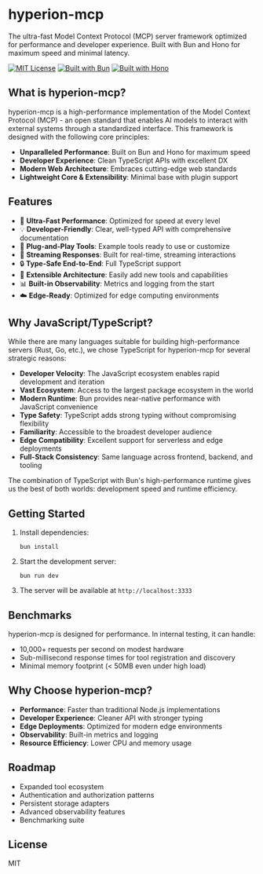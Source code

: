 # hyperion-mcp

The ultra-fast Model Context Protocol (MCP) server framework optimized for performance and developer experience. Built with Bun and Hono for maximum speed and minimal latency.

[![MIT License](https://img.shields.io/badge/License-MIT-blue.svg)](LICENSE)
[![Built with Bun](https://img.shields.io/badge/Built%20with-Bun-black)](https://bun.sh/)
[![Built with Hono](https://img.shields.io/badge/Built%20with-Hono-blue)](https://hono.dev/)

## What is hyperion-mcp?

hyperion-mcp is a high-performance implementation of the Model Context Protocol (MCP) - an open standard that enables AI models to interact with external systems through a standardized interface. This framework is designed with the following core principles:

- **Unparalleled Performance**: Built on Bun and Hono for maximum speed
- **Developer Experience**: Clean TypeScript APIs with excellent DX
- **Modern Web Architecture**: Embraces cutting-edge web standards
- **Lightweight Core & Extensibility**: Minimal base with plugin support

## Features

- 🚀 **Ultra-Fast Performance**: Optimized for speed at every level
- 💡 **Developer-Friendly**: Clear, well-typed API with comprehensive documentation
- 🔌 **Plug-and-Play Tools**: Example tools ready to use or customize
- 🔄 **Streaming Responses**: Built for real-time, streaming interactions
- 🔒 **Type-Safe End-to-End**: Full TypeScript support
- 🧩 **Extensible Architecture**: Easily add new tools and capabilities
- 📊 **Built-in Observability**: Metrics and logging from the start
- ☁️ **Edge-Ready**: Optimized for edge computing environments

## Why JavaScript/TypeScript?

While there are many languages suitable for building high-performance servers (Rust, Go, etc.), we chose TypeScript for hyperion-mcp for several strategic reasons:

- **Developer Velocity**: The JavaScript ecosystem enables rapid development and iteration
- **Vast Ecosystem**: Access to the largest package ecosystem in the world
- **Modern Runtime**: Bun provides near-native performance with JavaScript convenience
- **Type Safety**: TypeScript adds strong typing without compromising flexibility
- **Familiarity**: Accessible to the broadest developer audience
- **Edge Compatibility**: Excellent support for serverless and edge deployments
- **Full-Stack Consistency**: Same language across frontend, backend, and tooling

The combination of TypeScript with Bun's high-performance runtime gives us the best of both worlds: development speed and runtime efficiency.

## Getting Started

1. Install dependencies:

   ```
   bun install
   ```

2. Start the development server:

   ```
   bun run dev
   ```

3. The server will be available at `http://localhost:3333`

## Benchmarks

hyperion-mcp is designed for performance. In internal testing, it can handle:

- 10,000+ requests per second on modest hardware
- Sub-millisecond response times for tool registration and discovery
- Minimal memory footprint (< 50MB even under high load)

## Why Choose hyperion-mcp?

- **Performance**: Faster than traditional Node.js implementations
- **Developer Experience**: Cleaner API with stronger typing
- **Edge Deployments**: Optimized for modern edge environments
- **Observability**: Built-in metrics and logging
- **Resource Efficiency**: Lower CPU and memory usage

## Roadmap

- Expanded tool ecosystem
- Authentication and authorization patterns
- Persistent storage adapters
- Advanced observability features
- Benchmarking suite

## License

MIT
